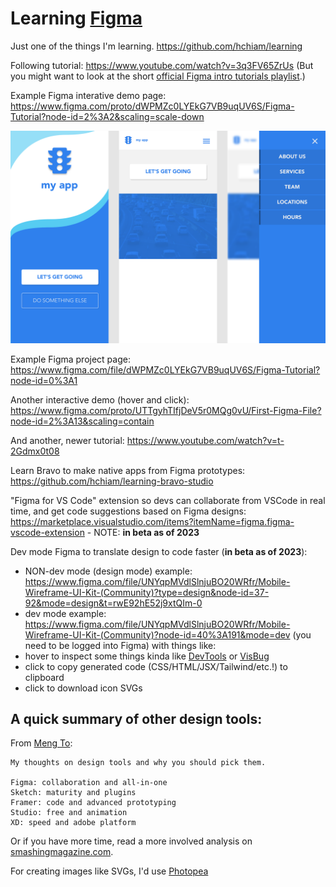 # Learning [Figma](https://www.figma.com)

Just one of the things I'm learning. <https://github.com/hchiam/learning>

Following tutorial: <https://www.youtube.com/watch?v=3q3FV65ZrUs> (But you might want to look at the short [official Figma intro tutorials playlist](https://www.youtube.com/watch?v=Cx2dkpBxst8&list=PLXDU_eVOJTx7QHLShNqIXL1Cgbxj7HlN4&index=1).)

Example Figma interative demo page: <https://www.figma.com/proto/dWPMZc0LYEkG7VB9uqUV6S/Figma-Tutorial?node-id=2%3A2&scaling=scale-down>

<a href="https://www.figma.com/proto/dWPMZc0LYEkG7VB9uqUV6S/Figma-Tutorial?node-id=2%3A2&scaling=scale-down" target="_blank"><img src="https://github.com/hchiam/learning-figma/blob/main/Figma_Tutorial.svg" width="600" alt="Image of Figma Tutorial Demo"/></a>

Example Figma project page: <https://www.figma.com/file/dWPMZc0LYEkG7VB9uqUV6S/Figma-Tutorial?node-id=0%3A1>

Another interactive demo (hover and click): <https://www.figma.com/proto/UTTgyhTIfjDeV5r0MQg0vU/First-Figma-File?node-id=2%3A13&scaling=contain>

And another, newer tutorial: <https://www.youtube.com/watch?v=t-2Gdmx0t08>

Learn Bravo to make native apps from Figma prototypes: <https://github.com/hchiam/learning-bravo-studio>

"Figma for VS Code" extension so devs can collaborate from VSCode in real time, and get code suggestions based on Figma designs: https://marketplace.visualstudio.com/items?itemName=figma.figma-vscode-extension - NOTE: **in beta as of 2023**

Dev mode Figma to translate design to code faster (**in beta as of 2023**):
  - NON-dev mode (design mode) example: https://www.figma.com/file/UNYqpMVdlSlnjuBO20WRfr/Mobile-Wireframe-UI-Kit-(Community)?type=design&node-id=37-92&mode=design&t=rwE92hE52j9xtQIm-0
  - dev mode example: https://www.figma.com/file/UNYqpMVdlSlnjuBO20WRfr/Mobile-Wireframe-UI-Kit-(Community)?node-id=40%3A191&mode=dev (you need to be logged into Figma) with things like:
  - hover to inspect some things kinda like [DevTools](https://developer.chrome.com/docs/devtools/) or [VisBug](https://github.com/GoogleChromeLabs/ProjectVisBug)
  - click to copy generated code (CSS/HTML/JSX/Tailwind/etc.!) to clipboard
  - click to download icon SVGs

## A quick summary of other design tools:

From [Meng To](https://twitter.com/MengTo/status/1109203931580645377):

```text
My thoughts on design tools and why you should pick them.

Figma: collaboration and all-in-one
Sketch: maturity and plugins
Framer: code and advanced prototyping
Studio: free and animation
XD: speed and adobe platform
```

Or if you have more time, read a more involved analysis on [smashingmagazine.com](https://www.smashingmagazine.com/2019/04/sketch-figma-adobe-xd-ui-design-applications).

For creating images like SVGs, I'd use [Photopea](https://github.com/hchiam/learning-photopea)
